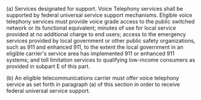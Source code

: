 (a) Services designated for support. Voice Telephony services shall be supported by federal universal service support mechanisms. Eligible voice telephony services must provide voice grade access to the public switched network or its functional equivalent; minutes of use for local service provided at no additional charge to end users; access to the emergency services provided by local government or other public safety organizations, such as 911 and enhanced 911, to the extent the local government in an eligible carrier's service area has implemented 911 or enhanced 911 systems; and toll limitation services to qualifying low-income consumers as provided in subpart E of this part.

(b) An eligible telecommunications carrier must offer voice telephony service as set forth in paragraph (a) of this section in order to receive federal universal service support.


